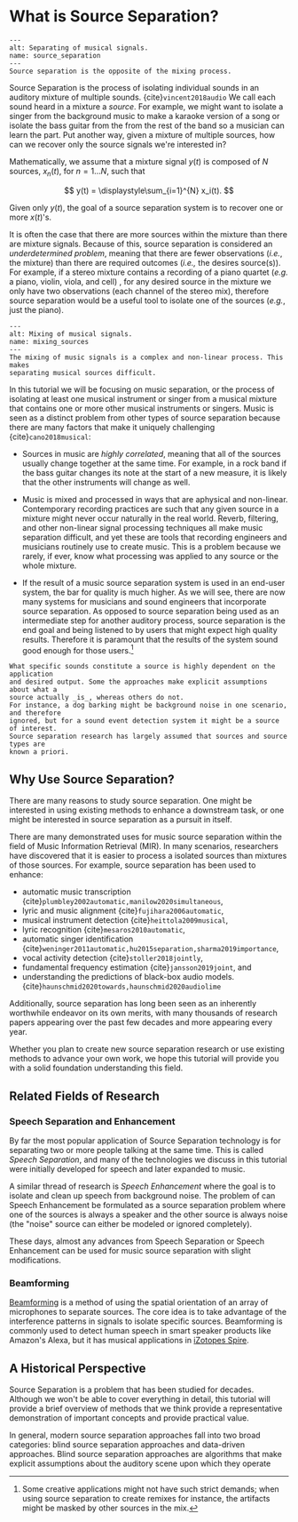 What is Source Separation?
==========================


```{figure} ../images/data/source_separation_io.png
---
alt: Separating of musical signals.
name: source_separation
---
Source separation is the opposite of the mixing process.
```


Source Separation is the process of isolating individual sounds in an auditory
mixture of multiple sounds. {cite}`vincent2018audio` We call each sound heard
in a mixture a _source_.
For example, we might want to isolate a singer from the background music to make
a karaoke version of a song or isolate the bass guitar from the from the rest of
the band so a musician can learn the part. Put another way, given a mixture of
multiple sources, how can we recover only the source signals we're interested in?


Mathematically, we assume that a mixture signal $y(t)$ is composed of $N$ sources, 
$x_n(t)$, for $n=1...N$, such that

$$
y(t) = \displaystyle\sum_{i=1}^{N} x_i(t).
$$

Given only $y(t)$, the goal of a source separation system is to recover one or
more $x(t)$'s. 

It is often the case that there are more sources within
the mixture than there are mixture signals. Because of this, source separation
is considered an _underdetermined problem_, meaning that there are fewer observations
(_i.e._, the mixture) than there are required outcomes (_i.e.,_ the desires
source(s)). For example, if a stereo mixture contains a recording of a piano quartet
(_e.g._ a piano, violin, viola, and cell) , for any desired source in the
mixture we only have two observations (each channel of the stereo mix),
therefore source separation would be a useful tool to isolate one of the
sources (_e.g._, just the piano).


```{figure} ../images/intro/mixing_overview.png
---
alt: Mixing of musical signals.
name: mixing_sources
---
The mixing of music signals is a complex and non-linear process. This makes
separating musical sources difficult.
```


In this tutorial we will be focusing on music separation, or the process of 
isolating at least one musical instrument or singer from a musical mixture that
contains one or more other musical instruments or singers. Music is seen as a
distinct problem from other types of source separation because there are many
factors that make it uniquely challenging {cite}`cano2018musical`:

- Sources in music are _highly correlated_, meaning that all of the sources usually 
  change together at the same time. For example, in a rock band if the bass guitar
  changes its note at the start of a new measure, it is likely that the other
  instruments will change as well.
  
- Music is mixed and processed in ways that are aphysical and non-linear. 
  Contemporary recording practices are such that any given source in a mixture
  might never occur naturally in the real world. Reverb, filtering, and other
  non-linear signal processing techniques all make music separation difficult,
  and yet these are tools that recording engineers and musicians routinely use
  to create music. This is a problem because we rarely, if ever, know what
  processing was applied to any source or the whole mixture.
  
- If the result of a music source separation system is used in an end-user system,
  the bar for quality is much higher. As we will see, there are now many systems
  for musicians and sound engineers that incorporate source separation. As opposed
  to source separation being used as an intermediate step for another auditory
  process, source separation is the end goal and being listened to by users that
  might expect high quality results. Therefore it is paramount that the results
  of the system sound good enough for those users.[^fn1]


```{note}
What specific sounds constitute a source is highly dependent on the application
and desired output. Some the approaches make explicit assumptions about what a
source actually _is_, whereas others do not. 
For instance, a dog barking might be background noise in one scenario, and therefore
ignored, but for a sound event detection system it might be a source of interest.
Source separation research has largely assumed that sources and source types are
known a priori.
```


## Why Use Source Separation?

There are many reasons to study source separation. One might be interested in
using existing methods to enhance a downstream task, or one might be interested
in source separation as a pursuit in itself. 

There are many demonstrated uses for music source separation within the field of
Music Information Retrieval (MIR). In many scenarios, researchers have discovered
that it is easier to process a isolated sources than mixtures of those sources.
For example, source separation has been used to enhance:

- automatic music transcription {cite}`plumbley2002automatic,manilow2020simultaneous`, 
- lyric and music alignment {cite}`fujihara2006automatic`, 
- musical instrument detection {cite}`heittola2009musical`, 
- lyric recognition {cite}`mesaros2010automatic`, 
- automatic singer identification {cite}`weninger2011automatic,hu2015separation,sharma2019importance`, 
- vocal activity detection {cite}`stoller2018jointly`, 
- fundamental frequency estimation {cite}`jansson2019joint`, and 
- understanding the predictions of black-box audio models. {cite}`haunschmid2020towards,haunschmid2020audiolime`

Additionally, source separation has long been seen as an inherently worthwhile
endeavor on its own merits, with many thousands of research papers appearing over
the past few decades and more appearing every year.

Whether you plan to create new source separation research or use existing methods
to advance your own work, we hope this tutorial will provide you with a solid
foundation understanding this field.

## Related Fields of Research

### Speech Separation and Enhancement
By far the most popular application of Source Separation technology is for
separating two or more people talking at the same time. This is called
_Speech Separation_, and many of the technologies we discuss in this tutorial
were initially developed for speech and later expanded to music.

A similar thread of research is _Speech
Enhancement_ where the goal is to isolate and clean up speech from background
noise. The problem of can Speech Enhancement be formulated as a source
separation problem where one of the sources is always a speaker and the other
source is always noise (the "noise" source can either be modeled or ignored
completely).

These days, almost any advances from Speech Separation or Speech Enhancement
can be used for music source separation with slight modifications.


### Beamforming

[Beamforming](https://en.wikipedia.org/wiki/Beamforming) is a method of using
the spatial orientation of an array of microphones to separate sources. The core
idea is to take advantage of the interference patterns in signals to isolate
specific sources. Beamforming is commonly used to detect human speech in smart
speaker products like Amazon's Alexa, but it has musical applications in
[iZotopes Spire](https://www.izotope.com/en/products/spire-studio.html).


## A Historical Perspective

Source Separation is a problem that has been studied for decades. Although we won't
be able to cover everything in detail, this tutorial will provide a brief overview
of methods that we think provide a representative demonstration of important concepts and
provide practical value.

In general, modern source separation approaches fall into two broad categories: blind
source separation approaches and data-driven approaches. Blind source separation
approaches are algorithms that make explicit assumptions about the auditory scene
upon which they operate


[^fn1]: Some creative applications might not have such strict demands; when using
 source separation to create remixes for instance, the artifacts might be masked
 by other sources in the mix.
 